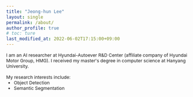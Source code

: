 ```yaml
---
title: "Jeong-hun Lee"
layout: single
permalink: /about/
author_profile: true
# toc: ture
last_modified_at: 2022-06-02T17:15:00+09:00
---
```


<div style="font-size: 0.875em">
    I am an AI researcher at Hyundai-Autoever R&D Center (affiliate company of Hyundai Motor Group, HMG). I received my master's degree in computer science at Hanyang University.<br/>
    <br/>
    My research interests include:
    <ul style="margin-top: 0px; margin-bottom: 0px;">
        <li style="margin-bottom: 0px;">Object Detection</li>
        <li style="margin-bottom: 0px;">Semantic Segmentation</li>
    </ul>
</div>